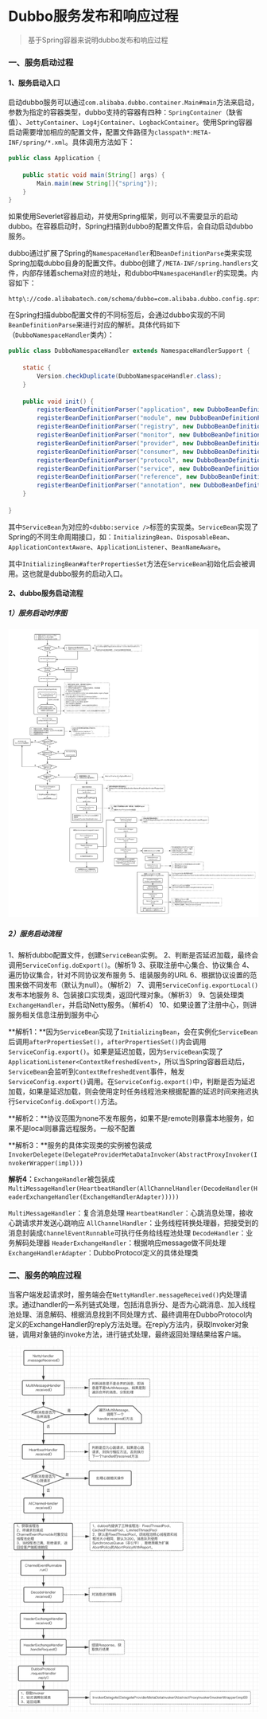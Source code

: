 # Dubbo服务发布和响应过程

> 基于Spring容器来说明dubbo发布和响应过程

### 一、服务启动过程

#### 1、服务启动入口
启动dubbo服务可以通过`com.alibaba.dubbo.container.Main#main`方法来启动，参数为指定的容器类型，dubbo支持的容器有四种：`SpringContainer`（缺省值）、`JettyContainer`、`Log4jContainer`、`LogbackContainer`。使用Spring容器启动需要增加相应的配置文件，配置文件路径为`classpath*:META-INF/spring/*.xml`。具体调用方法如下：
```java
public class Application {

    public static void main(String[] args) {
        Main.main(new String[]{"spring"});
    }
}
```

如果使用Severlet容器启动，并使用Spring框架，则可以不需要显示的启动dubbo。在容器启动时，Spring扫描到dubbo的配置文件后，会自动启动dubbo服务。

dubbo通过扩展了Spring的`NamespaceHandler`和`BeanDefinitionParse`类来实现Spring加载dubbo自身的配置文件。dubbo创建了`/META-INF/spring.handlers`文件，内部存储着schema对应的地址，和dubbo中`NamespaceHandler`的实现类。内容如下：
```
http\://code.alibabatech.com/schema/dubbo=com.alibaba.dubbo.config.spring.schema.DubboNamespaceHandler
```

在Spring扫描dubbo配置文件的不同标签后，会通过dubbo实现的不同`BeanDefinitionParse`来进行对应的解析。具体代码如下（`DubboNamespaceHandler`类内）：
```java
public class DubboNamespaceHandler extends NamespaceHandlerSupport {

    static {
        Version.checkDuplicate(DubboNamespaceHandler.class);
    }

    public void init() {
        registerBeanDefinitionParser("application", new DubboBeanDefinitionParser(ApplicationConfig.class, true));
        registerBeanDefinitionParser("module", new DubboBeanDefinitionParser(ModuleConfig.class, true));
        registerBeanDefinitionParser("registry", new DubboBeanDefinitionParser(RegistryConfig.class, true));
        registerBeanDefinitionParser("monitor", new DubboBeanDefinitionParser(MonitorConfig.class, true));
        registerBeanDefinitionParser("provider", new DubboBeanDefinitionParser(ProviderConfig.class, true));
        registerBeanDefinitionParser("consumer", new DubboBeanDefinitionParser(ConsumerConfig.class, true));
        registerBeanDefinitionParser("protocol", new DubboBeanDefinitionParser(ProtocolConfig.class, true));
        registerBeanDefinitionParser("service", new DubboBeanDefinitionParser(ServiceBean.class, true));
        registerBeanDefinitionParser("reference", new DubboBeanDefinitionParser(ReferenceBean.class, false));
        registerBeanDefinitionParser("annotation", new DubboBeanDefinitionParser(AnnotationBean.class, true));
    }

}
```

其中`ServiceBean`为对应的`<dubbo:service />`标签的实现类。`ServiceBean`实现了Spring的不同生命周期接口，如：`InitializingBean`、`DisposableBean`、`ApplicationContextAware`、`ApplicationListener`、`BeanNameAware`。

其中`InitializingBean#afterPropertiesSet`方法在`ServiceBean`初始化后会被调用。这也就是dubbo服务的启动入口。

#### 2、dubbo服务启动流程

##### 1）服务启动时序图
![dubbo服务启动过程](media/15418281786699/dubbo%E6%9C%8D%E5%8A%A1%E5%90%AF%E5%8A%A8%E8%BF%87%E7%A8%8B.png)

##### 2）服务启动流程

1、解析dubbo配置文件，创建`ServiceBean`实例。
2、判断是否延迟加载，最终会调用`ServiceConfig.doExport()`。(解析1)
3、获取注册中心集合、协议集合
4、遍历协议集合，针对不同协议发布服务
5、组装服务的URL
6、根据协议设置的范围来做不同发布（默认为null）。（解析2）
7、调用`ServiceConfig.exportLocal()`发布本地服务
8、包装接口实现类，返回代理对象。（解析3）
9、包装处理类`ExchangeHandler`，并启动Netty服务。（解析4）
10、如果设置了注册中心，则讲服务相关信息注册到服务中心

**解析1：**因为`ServiceBean`实现了`InitializingBean`，会在实例化`ServiceBean`后调用`afterPropertiesSet()`，`afterPropertiesSet()`内会调用`ServiceConfig.export()`。如果是延迟加载，因为`ServiceBean`实现了`ApplicationListener<ContextRefreshedEvent>`，所以当Spring容器启动后，`ServiceBean`会监听到`ContextRefreshedEvent`事件，触发`ServiceConfig.export()`调用。在`ServiceConfig.export()`中，判断是否为延迟加载，如果是延迟加载，则会使用定时任务线程池来根据配置的延迟时间来拖迟执行`ServiceConfig.doExport()`方法。

**解析2：**协议范围为none不发布服务，如果不是remote则暴露本地服务，如果不是local则暴露远程服务。一般不配置

**解析3：**服务的具体实现类的实例被包装成`InvokerDelegete(DelegateProviderMetaDataInvoker(AbstractProxyInvoker(InvokerWrapper(impl)))`

**解析4：**`ExchangeHandler`被包装成`MultiMessageHandler(HeartbeatHandler(AllChannelHandler(DecodeHandler(HeaderExchangeHandler(ExchangeHandlerAdapter)))))`

`MultiMessageHandler`：复合消息处理
`HeartbeatHandler`：心跳消息处理，接收心跳请求并发送心跳响应
`AllChannelHandler`：业务线程转换处理器，把接受到的消息封装成`ChannelEventRunnable`可执行任务给线程池处理
`DecodeHandler`：业务解码处理器
`HeaderExchangeHandler`：根据响应message做不同处理
`ExchangeHandlerAdapter`：DubboProtocol定义的具体处理类

### 二、服务的响应过程

当客户端发起请求时，服务端会在`NettyHandler.messageReceived()`内处理请求。通过handler的一系列链式处理，包括消息拆分、是否为心跳消息、加入线程池处理、消息解码、根据消息找到不同处理方式、最终调用在DubboProtocol内定义的ExchangeHandler的reply方法处理。在reply方法内，获取Invoker对象链，调用对象链的invoke方法，进行链式处理，最终返回处理结果给客户端。

![-w843](media/15418281786699/15418650246509.jpg)











































